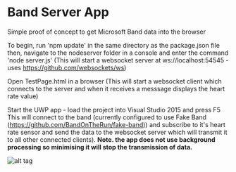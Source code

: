 # Band Server App
Simple proof of concept to get Microsoft Band data into the browser

To begin, run 'npm update' in the same directory as the package.json file 
then, 
navigate to the nodeserver folder in a console and enter the command 'node server.js'
(This will start a websocket server at ws://localhost:54545 - uses https://github.com/websockets/ws)

Open TestPage.html in a browser
(This will start a websocket client which connects to the server and when it receives a messsage displays the heart rate value)

Start the UWP app - load the project into Visual Studio 2015 and press F5
This will connect to the band (currently configured to use Fake Band (https://github.com/BandOnTheRun/fake-band)) and subscribe to it's heart rate sensor and send the data to the websocket server which will transmit it to all other connected clients).
<b>Note. the app does not use background processing so minimising it will stop the transmission of data.</b>

![alt tag](https://raw.github.com/peted70/BandServerApp/master/assets/bandtest.PNG)

